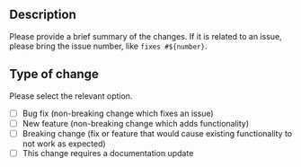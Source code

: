 ## Description

Please provide a brief summary of the changes. If it is related to an issue, please bring the issue number, like `fixes #${number}`.

## Type of change

Please select the relevant option.

- [ ] Bug fix (non-breaking change which fixes an issue)
- [ ] New feature (non-breaking change which adds functionality)
- [ ] Breaking change (fix or feature that would cause existing functionality to not work as expected)
- [ ] This change requires a documentation update

